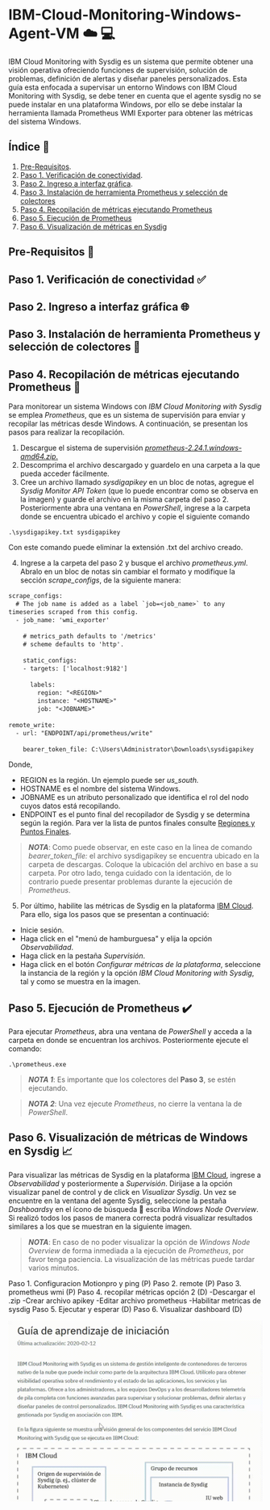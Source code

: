 # IBM-Cloud-Monitoring-Windows-Agent-VM :cloud: :computer:
IBM Cloud Monitoring with Sysdig es un sistema que permite obtener una visión operativa ofreciendo funciones de supervisión, solución de problemas, definición de alertas y diseñar paneles personalizados. Esta guía esta enfocada a supervisar un entorno Windows con IBM Cloud Monitoring with Sysdig, se debe tener en cuenta que el agente sysdig no se puede instalar en una plataforma Windows, por ello se debe instalar la herramienta llamada Prometheus WMI Exporter para obtener las métricas del sistema Windows.

## Índice  :bookmark_tabs:
1. [Pre-Requisitos](#Pre-Requisitos-pencil).
2. [Paso 1. Verificación de conectividad](#Paso-1-Verificación-de-conectividad-white_check_mark).
3. [Paso 2. Ingreso a interfaz gráfica](#Paso-2-Ingreso-a-interfaz-gráfica-globe_with_meridians).
4. [Paso 3. Instalación de herramienta Prometheus y selección de colectores](#Paso-3-Instalación-de-herramienta-Prometeus-y-selección-de-colectores-paperclip)
5. [Paso 4. Recopilación de métricas ejecutando Prometheus](#Paso-3-Recopilación-de-métricas-ejecutando-Prometheus-hammer)
6. [Paso 5. Ejecución de Prometheus](#Paso-4-Ejecución-de-Prometheus-heavy_check_mark)
7. [Paso 6. Visualización de métricas en Sysdig](#Paso-5-Visualización-de-métricas-en-Sysdig-chart_with_upwards_trend)

## Pre-Requisitos :pencil:
## Paso 1. Verificación de conectividad :white_check_mark:
## Paso 2. Ingreso a interfaz gráfica :globe_with_meridians:
## Paso 3. Instalación de herramienta Prometheus y selección de colectores  :paperclip:

## Paso 4. Recopilación de métricas ejecutando Prometheus :hammer:
Para monitorear un sistema Windows con *IBM Cloud Monitoring with Sysdig* se emplea *Prometheus*, que es un sistema de supervisión para enviar y recopilar las métricas desde Windows. A continuación, se presentan los pasos para realizar la recopilación.

1. Descargue el sistema de supervisión [*prometheus-2.24.1.windows-amd64.zip*.](https://prometheus.io/download/) 
2. Descomprima el archivo descargado y guardelo en una carpeta a la que pueda acceder fácilmente. 
3. Cree un archivo llamado *sysdigapikey* en un bloc de notas, agregue el *Sysdig Monitor API Token* (que lo puede encontrar como se observa en la imagen) y guarde el archivo en la misma carpeta del paso 2. Posteriormente abra una ventana en *PowerShell*, ingrese a la carpeta donde se encuentra ubicado el archivo y copie el siguiente comando 
```
.\sysdigapikey.txt sysdigapikey
```
   Con este comando puede eliminar la extensión .txt del archivo creado. 

4. Ingrese a la carpeta del paso 2 y busque el archivo *prometheus.yml*. Abralo en un bloc de notas sin cambiar el formato y modifique la sección *scrape_configs*, de la siguiente manera:
```
scrape_configs:
  # The job name is added as a label `job=<job_name>` to any timeseries scraped from this config.
  - job_name: 'wmi_exporter'

    # metrics_path defaults to '/metrics'
    # scheme defaults to 'http'.

    static_configs:
    - targets: ['localhost:9182']

      labels:
        region: "<REGION>"
        instance: "<HOSTNAME>"
        job: "<JOBNAME>"

remote_write:
  - url: "ENDPOINT/api/prometheus/write"

    bearer_token_file: C:\Users\Administrator\Downloads\sysdigapikey
```
Donde,
- REGION es la región. Un ejemplo puede ser *us_south.*
- HOSTNAME es el nombre del sistema Windows.
- JOBNAME es un atributo personalizado que identifica el rol del nodo cuyos datos está recopilando.
- ENDPOINT es el punto final del recopilador de Sysdig y se determina según la región. Para ver la lista de puntos finales consulte [Regiones y Puntos Finales](https://cloud.ibm.com/docs/Monitoring-with-Sysdig?topic=Monitoring-with-Sysdig-endpoints#endpoints_ingestion).

>**_NOTA_**: Como puede observar, en este caso en la linea de comando *bearer_token_file:* el archivo sysdigapikey se encuentra ubicado en la carpeta de descargas. Coloque la ubicación del archivo en base a su carpeta. Por otro lado, tenga cuidado con la identación, de lo contrario puede presentar problemas durante la ejecución de *Prometheus*.

5. Por último, habilite las métricas de Sysdig en la plataforma [IBM Cloud](https://cloud.ibm.com/login). Para ello, siga los pasos que se presentan a continuació:
- Inicie sesión.
- Haga click en el "menú de hamburguesa" y elija la opción *Observabilidad*.
- Haga click en la pestaña *Supervisión*.
- Haga click en el botón *Configurar métricas de la plataforma*, seleccione la instancia de la región y la opción *IBM Cloud Monitoring with Sysdig*, tal y como se muestra en la imagen.

## Paso 5. Ejecución de Prometheus :heavy_check_mark:
Para ejecutar *Prometheus*, abra una ventana de *PowerShell* y acceda a la carpeta en donde se encuentran los archivos. Posteriormente ejecute el comando:
```
.\prometheus.exe 
```
>**_NOTA 1_**: Es importante que los colectores del **Paso 3**, se estén ejecutando. 

>**_NOTA 2_**: Una vez ejecute *Prometheus*, no cierre la ventana la de *PowerShell*.

## Paso 6. Visualización de métricas de Windows en Sysdig :chart_with_upwards_trend:
Para visualizar las métricas de Sysdig en la plataforma [IBM Cloud](https://cloud.ibm.com/login), ingrese a *Observabilidad* y posteriormente a *Supervisión*. Dirijase a la opción visualizar panel de control y de click en *Visualizar Sysdig*. Un vez se encuentre en la ventana del agente Sysdig, seleccione la pestaña *Dashboards*y en el ícono de búsqueda :mag_right: escriba *Windows Node Overview*. Si realizó todos los pasos de manera correcta podrá visualizar resultados similares a los que se muestran en la siguiente imagen.

>**_NOTA_**: En caso de no poder visualizar la opción de *Windows Node Overview* de forma inmediada a la ejecución de *Prometheus*, por favor tenga paciencia. La visualización de las métricas puede tardar varios minutos.

Paso 1. Configuracion Motionpro y ping (P)
Paso 2. remote (P)
Paso 3. prometheus wmi (P)
Paso 4. recopilar métricas opción 2 (D)
-Descargar el .zip
-Crear archivo apikey
-Editar archivo prometheus
-Habilitar metricas de sysdig
Paso 5. Ejecutar y esperar (D)
Paso 6. Visualizar dashboard (D)


<p align="center"><img width="520" src="https://github.com/emeloibmco/IBM-Cloud-Monitoring-Windows-Agent-VM/blob/main/prueba_Trim.gif"></p>




 
 



